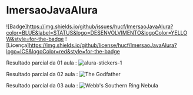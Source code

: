 # ImersaoJavaAlura
![Badge]https://img.shields.io/github/issues/hucf/ImersaoJavaAlura?color=BLUE&label=STATUS&logo=DESENVOLVIMENTO&logoColor=YELLOW&style=for-the-badge
![Licença]https://img.shields.io/github/license/hucf/ImersaoJavaAlura?logo=ICS&logoColor=red&style=for-the-badge

Resultado parcial da 01 aula :
![alura-stickers-1](https://user-images.githubusercontent.com/17932598/179656790-d092901e-8472-43ad-b9d1-b77ef98469c3.png)

Resultado parcial da 02 aula :
![The Godfather](https://user-images.githubusercontent.com/17932598/180083046-d714c71e-cf57-4900-8041-f58805857478.png)

Resultado parcial da 03 aula :
![Webb's Southern Ring Nebula](https://user-images.githubusercontent.com/17932598/180083217-63083636-c287-4315-b902-4449a2f03521.png)
